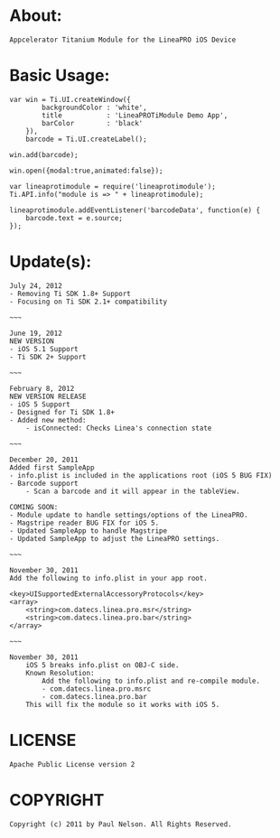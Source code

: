 About:
===
	Appcelerator Titanium Module for the LineaPRO iOS Device

Basic Usage:
===
	var win = Ti.UI.createWindow({
			backgroundColor	: 'white',
			title			: 'LineaPROTiModule Demo App',
			barColor		: 'black'
		}),
		barcode = Ti.UI.createLabel();

	win.add(barcode);

	win.open({modal:true,animated:false});

	var lineaprotimodule = require('lineaprotimodule');
	Ti.API.info("module is => " + lineaprotimodule);

	lineaprotimodule.addEventListener('barcodeData', function(e) {     
	    barcode.text = e.source;
	});

Update(s):
===
	July 24, 2012
	- Removing Ti SDK 1.8+ Support
	- Focusing on Ti SDK 2.1+ compatibility
	
	~~~

	June 19, 2012
	NEW VERSION
	- iOS 5.1 Support
 	- Ti SDK 2+ Support
	
	~~~
	
	February 8, 2012
	NEW VERSION RELEASE
	- iOS 5 Support
	- Designed for Ti SDK 1.8+
	- Added new method:
		- isConnected: Checks Linea's connection state
	
	~~~

	December 20, 2011
	Added first SampleApp
	- info.plist is included in the applications root (iOS 5 BUG FIX)
	- Barcode support
		- Scan a barcode and it will appear in the tableView.
		
	COMING SOON:
	- Module update to handle settings/options of the LineaPRO.
	- Magstripe reader BUG FIX for iOS 5.
	- Updated SampleApp to handle Magstripe
	- Updated SampleApp to adjust the LineaPRO settings.
	
	~~~
	
	November 30, 2011
	Add the following to info.plist in your app root.
	
	<key>UISupportedExternalAccessoryProtocols</key>
	<array>
		<string>com.datecs.linea.pro.msr</string>
		<string>com.datecs.linea.pro.bar</string>
	</array>
	
	~~~
	
	November 30, 2011
		iOS 5 breaks info.plist on OBJ-C side.
		Known Resolution: 
			Add the following to info.plist and re-compile module.
			- com.datecs.linea.pro.msrc
			- com.datecs.linea.pro.bar
		This will fix the module so it works with iOS 5.


LICENSE
=======
	Apache Public License version 2


COPYRIGHT
=========
	Copyright (c) 2011 by Paul Nelson. All Rights Reserved.